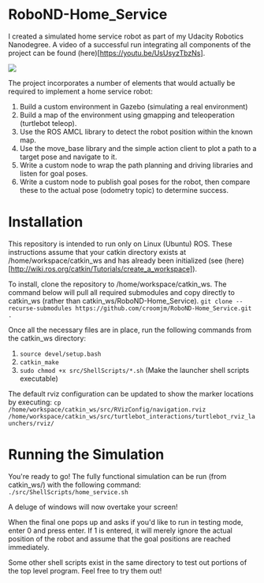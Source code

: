 # RoboND-Home_Service

I created a simulated home service robot as part of my Udacity Robotics Nanodegree. A video of a successful run integrating all components of the project can be found (here)[https://youtu.be/UsUsyzTbzNs].

[<img src="https://img.youtube.com/vi/UsUsyzTbzNs/hqdefault.jpg">](https://youtu.be/UsUsyzTbzNs)

The project incorporates a number of elements that would actually be required to implement a home service robot:
1. Build a custom environment in Gazebo (simulating a real environment)
2. Build a map of the environment using gmapping and teleoperation (turtlebot teleop).
3. Use the ROS AMCL library to detect the robot position within the known map.
4. Use the move_base library and the simple action client to plot a path to a target pose and navigate to it.
5. Write a custom node to wrap the path planning and driving libraries and listen for goal poses.
6. Write a custom node to publish goal poses for the robot, then compare these to the actual pose (odometry topic) to determine success.

# Installation
This repository is intended to run only on Linux (Ubuntu) ROS. These instructions assume that your catkin directory exists at /home/workspace/catkin_ws and has already been initialized (see (here)[http://wiki.ros.org/catkin/Tutorials/create_a_workspace]).

To install, clone the repository to /home/workspace/catkin_ws. The command below will pull all required submodules and copy directly to catkin_ws (rather than catkin_ws/RoboND-Home_Service).
`git clone --recurse-submodules https://github.com/croomjm/RoboND-Home_Service.git .`

Once all the necessary files are in place, run the following commands from the catkin_ws directory:
1. `source devel/setup.bash`
2. `catkin_make`
3. `sudo chmod +x src/ShellScripts/*.sh` (Make the launcher shell scripts executable)

The default rviz configuration can be updated to show the marker locations by executing:
`cp /home/workspace/catkin_ws/src/RVizConfig/navigation.rviz /home/workspace/catkin_ws/src/turtlebot_interactions/turtlebot_rviz_launchers/rviz/`

# Running the Simulation
You're ready to go! The fully functional simulation can be run (from catkin_ws/) with the following command:
`./src/ShellScripts/home_service.sh`

A deluge of windows will now overtake your screen!

When the final one pops up and asks if you'd like to run in testing mode, enter 0 and press enter. If 1 is entered, it will merely ignore the actual position of the robot and assume that the goal positions are reached immediately.

Some other shell scripts exist in the same directory to test out portions of the top level program. Feel free to try them out!

